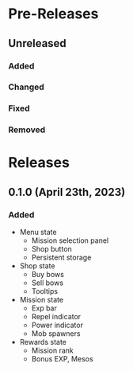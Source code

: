 # Pre-Releases

## Unreleased

### Added

### Changed

### Fixed

### Removed

# Releases

## 0.1.0 (April 23th, 2023)

### Added

- Menu state
  - Mission selection panel
  - Shop button
  - Persistent storage
- Shop state
  - Buy bows
  - Sell bows
  - Tooltips
- Mission state
  - Exp bar
  - Repel indicator
  - Power indicator
  - Mob spawners
- Rewards state
  - Mission rank
  - Bonus EXP, Mesos
